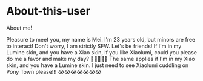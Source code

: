 # About-this-user
About me!

Pleasure to meet you, my name is Mei.
I'm 23 years old, but minors are free to interact! Don't worry, I am strictly SFW. Let's be friends!
If I'm in my Lumine skin, and you have a Xiao skin, if you like Xiaolumi, could you please do me a favor and make my day? 🥺👉🏻👈🏻 The same applies if I'm in my Xiao skin, and you have a Lumine skin. I just need to see Xiaolumi cuddling on Pony Town please!!! 😭😭😭😭😭😭😭

